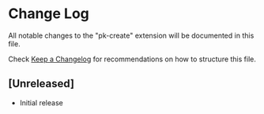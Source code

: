 # Change Log
All notable changes to the "pk-create" extension will be documented in this file.

Check [Keep a Changelog](http://keepachangelog.com/) for recommendations on how to structure this file.

## [Unreleased]
- Initial release